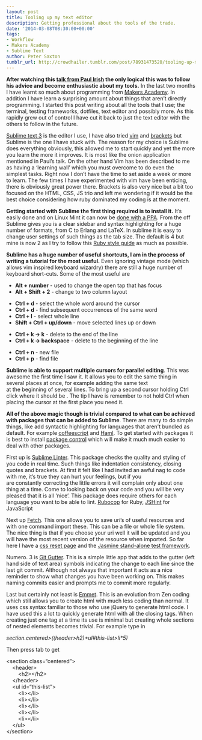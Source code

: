 ```yaml
---
layout: post
title: Tooling up my text editor
description: Getting professional about the tools of the trade.
date: '2014-03-08T08:30:00+00:00'
tags:
- Workflow
- Makers Academy
- Sublime Text
author: Peter Saxton
tumblr_url: http://crowdhailer.tumblr.com/post/78931473520/tooling-up-my-text-editor
---
```

<p><strong>After watching this <a href="http://www.youtube.com/watch?v=f7AU2Ozu8eo" title="JavaScript Development Workflow" target="_blank">talk from Paul Irish</a> the only logical this was to follow his advice and become enthusiastic about my tools.</strong> In the last two months I have learnt so much about programming from <a href="http://www.makersacademy.com/" title="Makers Academy" target="_blank">Makers Academy</a>. In addition I have learn a surprising amount about things that aren&rsquo;t directly programming. I started this post writing about all the tools that I use; the terminal, testing frameworks, dotfiles, text editor and possibly more. As this rapidly grew out of control I have cut it back to just the text editor with the others to follow in the future.</p>
<p><a href="http://www.sublimetext.com/3" title="Sublime Text" target="_blank">Sublime text 3</a> is the editor I use, I have also tried <a href="http://en.wikipedia.org/wiki/Vim_(text_editor)" title="Vim wiki" target="_blank">vim</a> and <a href="http://brackets.io/" title="Brackets - Code the Web" target="_blank">brackets</a> but Sublime is the one I have stuck with. The reason for my choice is Sublime does everything obviously, this allowed me to start quickly and yet the more you learn the more it improves. It is most like the onion application mentioned in Paul&rsquo;s talk. On the other hand Vim has been described to me as having a &lsquo;learning wall&rsquo; which you must overcome to do even the simplest tasks. Right now I don&rsquo;t have the time to set aside a week or more to learn. The few times I have experimented with vim have been enticing, there is obviously great power there. Brackets is also very nice but a bit too focused on the HTML, CSS, JS trio and left me wondering if it would be the best choice considering how ruby dominated my coding is at the moment.</p>
<p><!-- more --></p>
<p><strong>Getting started with Sublime the first thing required is to install it.</strong> It&rsquo;s easily done and on Linux Mint it can now be <a href="http://www.codeproject.com/Articles/642991/Install-Sublime-Text-beta-on-Linux-Mint-or-Ubunt" title="Installing Sublime on Mint or Ubuntu" target="_blank">done with a PPA</a>. From the off Sublime gives you is a clear sidebar and syntax highlighting for a huge number of formats, from C to Erlang and LaTeX. In sublime it is easy to change user settings of such things as the tab size. The default is 4 but mine is now 2 as I try to follow this <a href="https://github.com/bbatsov/ruby-style-guide" title="Ruby Style Guide" target="_blank">Ruby style guide</a> as much as possible.</p>
<p><strong>Sublime has a huge number of useful shortcuts, I am in the process of writing a tutorial for the most useful.</strong> Even ignoring vintage mode (which allows vim inspired keyboard wizardry) there are still a huge number of keyboard short-cuts. Some of the most useful are</p>
<ul><li><span><strong>Alt + number</strong> - </span>used to change the open tap that has focus</li>
<li><strong>Alt + Shift + 2</strong> - change to two column layout</li>
</ul><ul><li><span><strong>Ctrl + d</strong> - select the whole word around the cursor<br/></span></li>
<li><span><strong>Ctrl + d</strong> - find subsequent occurrences of the same word</span></li>
<li><strong>Ctrl + l</strong> - select whole line</li>
<li><strong>Shift + Ctrl + up/down</strong> - move selected lines up or down</li>
</ul><ul><li><strong>Ctrl + k -&gt; k</strong> - delete to the end of the line</li>
<li><strong>Ctrl + k -&gt; backspace</strong> - delete to the beginning of the line</li>
</ul><ul><li><strong>Ctrl + n</strong> - new file</li>
<li><strong>Ctrl + p</strong> - find file</li>
</ul><p><span><strong>Sublime is able to support multiple cursors for parallel editing</strong>. This was awesome the first time I saw it. It allows you to edit the same thing in several places at once, for example adding the same text at the beginning of several lines. To bring up a second cursor holding Ctrl click where it should be . The tip I have is remember to not hold Ctrl when placing the cursor at the first place you need it.</span></p>
<p><strong>All of the above magic though is trivial compared to what can be achieved with packages that can be added to Sublime</strong>. There are many to do simple things, like add syntactic highlighting for languages that aren't bundled as default. For example <a href="http://coffeescript.org/" title="Coffeescript" target="_blank">coffeescript</a> and <a href="http://haml.info/" title="Haml" target="_blank">Haml</a>. To get started with packages it is best to install <a href="https://sublime.wbond.net/" title="Package control" target="_blank">package control</a> which will make it much much easier to deal with other packages.</p>
<p>First up is <a href="https://github.com/SublimeLinter/SublimeLinter3" title="Sublime Linter" target="_blank">Sublime Linter</a>. This package checks the quality and styling of you code in real time. Such things like indentation consistency, closing quotes and brackets. At first it felt like I had invited an awful nag to code with me, it&rsquo;s true they can hurt your feelings, but if you are constantly correcting the little errors it will complain only about one thing at a time. Come to looking back on your code and you will be very pleased that it is all 'nice&rsquo;. This package does require others for each language you want to be able to lint. <a href="http://batsov.com/rubocop/" title="An experimental Ruby code analyser" target="_blank">Rubocop</a> for Ruby, <a href="http://www.jshint.com/" title="A JavaScript code quality tool" target="_blank">JSHint</a> for JavaScript</p>
<p>Next up <a href="http://code.tutsplus.com/articles/introducing-nettuts-fetch--net-23490" title="Introducing Nettus+ Fetch" target="_blank">Fetch</a>. This one allows you to save uri&rsquo;s of useful resources and with one command import these. This can be a file or whole file system. The nice thing is that if you choose your uri well it will be updated and you will have the most recent version of the resource when imported. So far here I have a <a href="http://meyerweb.com/eric/tools/css/reset/" title="CSS reset" target="_blank">css reset page</a> and the <a href="http://jasmine.github.io/2.0/introduction.html" title="Introducing Jasmine" target="_blank">Jasmine stand-alone test framework</a>.</p>
<p>Numero. 3 is <a href="https://github.com/jisaacks/GitGutter" title="Git Gutter" target="_blank">Git Gutter</a>. This is a simple little app that adds to the gutter (left hand side of text area) symbols indicating the change to each line since the last git commit. Although not always that important it acts as a nice reminder to show what changes you have been working on. This makes naming commits easier and prompts me to commit more regularly.</p>
<p>Last but certainly not least is <a href="http://emmet.io/" title="Emmet" target="_blank">Emmet</a>. This is an evolution from Zen coding which still allows you to create html with much less coding than normal. It uses css syntax familiar to those who use jQuery to generate html code. I have used this a lot to quickly generate html with all the closing tags. When creating just one tag at a time its use is minimal but creating whole sections of nested elements becomes trivial. For example type in </p>
<p><em>section.centered&gt;((header&gt;h2)+ul#this-list&gt;li*5)</em></p>
<p>Then press tab to get</p>
<p>&lt;section class=&ldquo;centered&rdquo;&gt;<br/>    &lt;header&gt;<br/>        &lt;h2&gt;&lt;/h2&gt;<br/>    &lt;/header&gt;<br/>    &lt;ul id=&ldquo;this-list&rdquo;&gt;<br/>        &lt;li&gt;&lt;/li&gt;<br/>        &lt;li&gt;&lt;/li&gt;<br/>        &lt;li&gt;&lt;/li&gt;<br/>        &lt;li&gt;&lt;/li&gt;<br/>        &lt;li&gt;&lt;/li&gt;<br/>    &lt;/ul&gt;<br/>&lt;/section&gt;</p>
